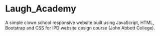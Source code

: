 # Laugh_Academy
A simple clown school responsive website built using JavaScript, HTML, Bootstrap and CSS for IPD website design course (John Abbott College).
